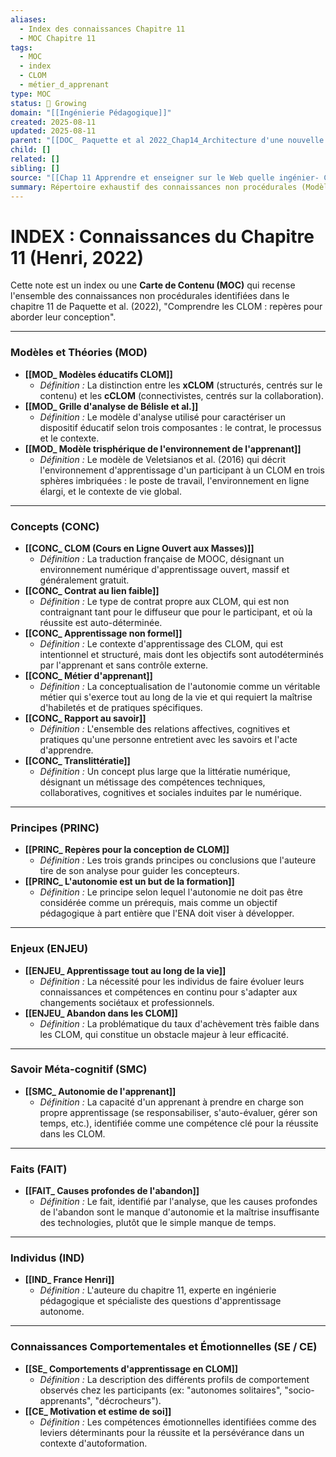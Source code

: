 ```yaml
---
aliases:
  - Index des connaissances Chapitre 11
  - MOC Chapitre 11
tags:
  - MOC
  - index
  - CLOM
  - métier_d_apprenant
type: MOC
status: 🌿 Growing
domain: "[[Ingénierie Pédagogique]]"
created: 2025-08-11
updated: 2025-08-11
parent: "[[DOC_ Paquette et al 2022_Chap14_Architecture d'une nouvelle méthode d'ingénierie des ENA_ MIENA]]"
child: []
related: []
sibling: []
source: "[[Chap 11 Apprendre et enseigner sur le Web quelle ingénier- CLOM.pdf]]"
summary: Répertoire exhaustif des connaissances non procédurales (Modèles, Concepts, Principes, etc.) extraites du chapitre 11 sur les CLOM et le métier d'apprenant.
---
```


# INDEX : Connaissances du Chapitre 11 (Henri, 2022)

Cette note est un index ou une **Carte de Contenu (MOC)** qui recense l'ensemble des connaissances non procédurales identifiées dans le chapitre 11 de Paquette et al. (2022), "Comprendre les CLOM : repères pour aborder leur conception".

---
### **Modèles et Théories (MOD)**

- **[[MOD_ Modèles éducatifs CLOM]]**
    - *Définition :* La distinction entre les **xCLOM** (structurés, centrés sur le contenu) et les **cCLOM** (connectivistes, centrés sur la collaboration).
- **[[MOD_ Grille d'analyse de Bélisle et al.]]**
    - *Définition :* Le modèle d'analyse utilisé pour caractériser un dispositif éducatif selon trois composantes : le contrat, le processus et le contexte.
- **[[MOD_ Modèle trisphérique de l'environnement de l'apprenant]]**
    - *Définition :* Le modèle de Veletsianos et al. (2016) qui décrit l'environnement d'apprentissage d'un participant à un CLOM en trois sphères imbriquées : le poste de travail, l'environnement en ligne élargi, et le contexte de vie global.

---
### **Concepts (CONC)**

- **[[CONC_ CLOM (Cours en Ligne Ouvert aux Masses)]]**
    - *Définition :* La traduction française de MOOC, désignant un environnement numérique d'apprentissage ouvert, massif et généralement gratuit.
- **[[CONC_ Contrat au lien faible]]**
    - *Définition :* Le type de contrat propre aux CLOM, qui est non contraignant tant pour le diffuseur que pour le participant, et où la réussite est auto-déterminée.
- **[[CONC_ Apprentissage non formel]]**
    - *Définition :* Le contexte d'apprentissage des CLOM, qui est intentionnel et structuré, mais dont les objectifs sont autodéterminés par l'apprenant et sans contrôle externe.
- **[[CONC_ Métier d'apprenant]]**
    - *Définition :* La conceptualisation de l'autonomie comme un véritable métier qui s'exerce tout au long de la vie et qui requiert la maîtrise d'habiletés et de pratiques spécifiques.
- **[[CONC_ Rapport au savoir]]**
    - *Définition :* L'ensemble des relations affectives, cognitives et pratiques qu'une personne entretient avec les savoirs et l'acte d'apprendre.
- **[[CONC_ Translittératie]]**
    - *Définition :* Un concept plus large que la littératie numérique, désignant un métissage des compétences techniques, collaboratives, cognitives et sociales induites par le numérique.

---
### **Principes (PRINC)**

- **[[PRINC_ Repères pour la conception de CLOM]]**
    - *Définition :* Les trois grands principes ou conclusions que l'auteure tire de son analyse pour guider les concepteurs.
- **[[PRINC_ L'autonomie est un but de la formation]]**
    - *Définition :* Le principe selon lequel l'autonomie ne doit pas être considérée comme un prérequis, mais comme un objectif pédagogique à part entière que l'ENA doit viser à développer.

---
### **Enjeux (ENJEU)**

- **[[ENJEU_ Apprentissage tout au long de la vie]]**
    - *Définition :* La nécessité pour les individus de faire évoluer leurs connaissances et compétences en continu pour s'adapter aux changements sociétaux et professionnels.
- **[[ENJEU_ Abandon dans les CLOM]]**
    - *Définition :* La problématique du taux d'achèvement très faible dans les CLOM, qui constitue un obstacle majeur à leur efficacité.

---
### **Savoir Méta-cognitif (SMC)**

- **[[SMC_ Autonomie de l'apprenant]]**
    - *Définition :* La capacité d'un apprenant à prendre en charge son propre apprentissage (se responsabiliser, s'auto-évaluer, gérer son temps, etc.), identifiée comme une compétence clé pour la réussite dans les CLOM.

---
### **Faits (FAIT)**

- **[[FAIT_ Causes profondes de l'abandon]]**
    - *Définition :* Le fait, identifié par l'analyse, que les causes profondes de l'abandon sont le manque d'autonomie et la maîtrise insuffisante des technologies, plutôt que le simple manque de temps.

---
### **Individus (IND)**

- **[[IND_ France Henri]]**
    - *Définition :* L'auteure du chapitre 11, experte en ingénierie pédagogique et spécialiste des questions d'apprentissage autonome.

---
### **Connaissances Comportementales et Émotionnelles (SE / CE)**

- **[[SE_ Comportements d'apprentissage en CLOM]]**
    - *Définition :* La description des différents profils de comportement observés chez les participants (ex: "autonomes solitaires", "socio-apprenants", "décrocheurs").
- **[[CE_ Motivation et estime de soi]]**
    - *Définition :* Les compétences émotionnelles identifiées comme des leviers déterminants pour la réussite et la persévérance dans un contexte d'autoformation.
